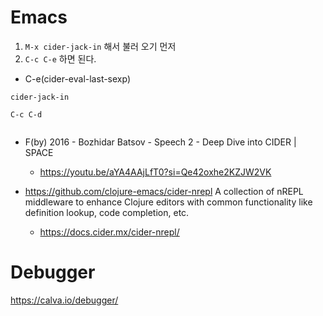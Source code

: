 # Emacs

1. ```M-x cider-jack-in``` 해서 불러 오기 먼저 
2. ```C-c C-e``` 하면 된다.
- C-e(cider-eval-last-sexp)

```
cider-jack-in

C-c C-d
  
```


- F(by) 2016 - Bozhidar Batsov - Speech 2 - Deep Dive into CIDER | SPACE
  - https://youtu.be/aYA4AAjLfT0?si=Qe42oxhe2KZJW2VK


- https://github.com/clojure-emacs/cider-nrepl
A collection of nREPL middleware to enhance Clojure editors with common functionality like definition lookup, code completion, etc.   
  - https://docs.cider.mx/cider-nrepl/ 


# Debugger

https://calva.io/debugger/